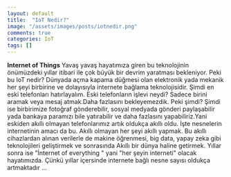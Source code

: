 ```yaml
---
layout: default
title:  "IoT Nedir?"
image: "/assets/images/posts/iotnedir.png"
comments: true
categories: IoT
tags: []
--- 
```

**Internet of Things**
Yavaş yavaş hayatımıza giren bu teknolojinin önümüzdeki yıllar itibari ile çok büyük bir devrim yaratması bekleniyor.
Peki bu IoT nedir?
Dünyada açma kapama düğmesi olan elektronik yada mekanik her şeyi birbirine ve dolayısıyla internete bağlama teknolojisidir.
Şimdi en eski telefonları hatırlayalım.
Eski telefonların işlevi neydi? Sadece birini aramak veya mesaj atmak.Daha fazlasını bekleyemezdik. Peki şimdi?
Şimdi ise birbirimize fotoğraf gönderebilir, sosyal medyada gönderi paylaşabilir yada bankaya paramızı bile yatırabilir ve daha fazlasını yapabiliriz.Yani eskiden akıllı olmayan telefonlarımız artık oldukça akıllı oldu.
İşte nesnelerin internetinin amacı da bu. Akıllı olmayan her şeyi akıllı yapmak. Bu akıllı cihazlardan alınan verilerle de makine öğrenmesi, big data, yapay zeka gibi teknolojileri geliştirmek ve sonrasında Akıllı bir dünya haline getirmek.
Yıllar sonra ise "İnternet of everything " yani "her şeyin interneti" olacak hayatımızda. Çünkü yıllar içersinde internete bağlı nesne sayısı oldukça artmaktadır ...
<div class="col-12">
		<img src="{{ site.baseurl }}{{ site.img }}iot.jpg" alt="" class="img-fluid">	
	</div>